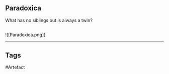 ## Paradoxica
What has no siblings but is always a twin?
## 
![[Paradoxica.png]]

---
## Tags
#Artefact